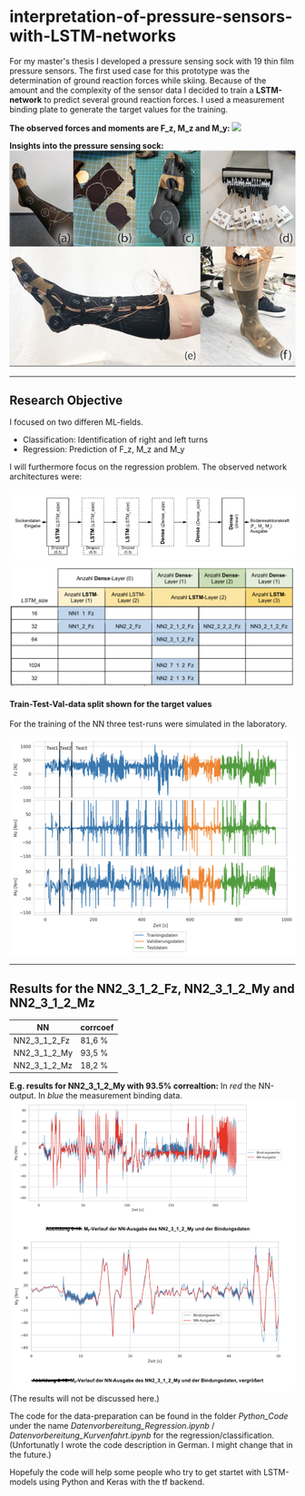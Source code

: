 # interpretation-of-pressure-sensors-with-LSTM-networks
For my master's thesis I developed a pressure sensing sock with 19 thin film pressure sensors. The first used case for this prototype was the determination of ground reaction forces while skiing. Because of the amount and the complexity of the sensor data I decided to train a __LSTM-network__ to predict several ground reaction forces. I used a measurement binding plate to generate the target values for the training.

__The observed forces and moments are F_z, M_z and M_y:__
 ![](Images/xyz_Bodenreaktionskräfte.png) 

__Insights into the pressure sensing sock:__
 ![](Images/Sockenfertigung.png)

 ---

 ## Research Objective

 I focused on two differen ML-fields.
* Classification: Identification of right and left turns
* Regression: Prediction of F_z, M_z and M_y

I will furthermore focus on the regression problem.
The observed network architectures were:

![](Images/Modelarchitektur.png)
![](Images/ObservedModels.png)

#### Train-Test-Val-data split shown for the target values
For the training of the NN three test-runs were simulated in the laboratory.

![](Images/Train_Test_Val_split.png)

---

## Results for the NN2_3_1_2_Fz, NN2_3_1_2_My and NN2_3_1_2_Mz

| NN | corrcoef |
|---|---|
|  NN2_3_1_2_Fz | 81,6 %  |
|NN2_3_1_2_My|93,5 %|
|NN2_3_1_2_Mz|18,2 %|

__E.g. results for NN2_3_1_2_My with 93.5% correaltion:__
In _red_ the NN-output. In _blue_ the measurement binding data.
![](Images/Results_My.png)
(The results will not be discussed here.)


The code for the data-preparation can be found in the folder *Python_Code* under the name *Datenvorbereitung_Regression.ipynb* / *Datenvorbereitung_Kurvenfahrt.ipynb* for the regression/classification. (Unfortunatly I wrote the code description in German. I might change that in the future.)

Hopefuly the code will help some people who try to get startet with LSTM-models using Python and Keras with the tf backend.